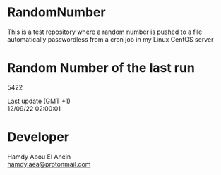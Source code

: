 # RandomNumber    
This is a test repository where a random number is pushed to a file automatically passwordless from a cron job in my Linux CentOS server    
# Random Number of the last run   
5422
      
Last update (GMT +1)    
12/09/22 02:00:01
# Developer    
Hamdy Abou El Anein   
hamdy.aea@protonmail.com
